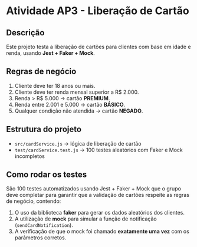 # Atividade AP3 - Liberação de Cartão

## Descrição
Este projeto testa a liberação de cartões para clientes com base em idade e renda, usando **Jest + Faker + Mock**.

## Regras de negócio
1. Cliente deve ter 18 anos ou mais.  
2. Cliente deve ter renda mensal superior a R$ 2.000.  
3. Renda > R$ 5.000 → cartão **PREMIUM**.  
4. Renda entre 2.001 e 5.000 → cartão **BÁSICO**.  
5. Qualquer condição não atendida → cartão **NEGADO**.  

## Estrutura do projeto
- `src/cardService.js` → lógica de liberação de cartão  
- `test/cardService.test.js` → 100 testes aleatórios com Faker e Mock incompletos  

## Como rodar os testes
São 100 testes automatizados usando Jest + Faker + Mock que o grupo deve completar para garantir que a validação de cartões respeite as regras de negócio, contendo:  

1. O uso da biblioteca **faker** para gerar os dados aleatórios dos clientes.  
2. A utilização de **mock** para simular a função de notificação (`sendCardNotification`).  
3. A verificação de que o mock foi chamado **exatamente uma vez** com os parâmetros corretos.  
